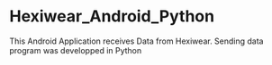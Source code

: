 # Hexiwear_Android_Python

This Android Application receives Data from Hexiwear. Sending data program was developped in Python

